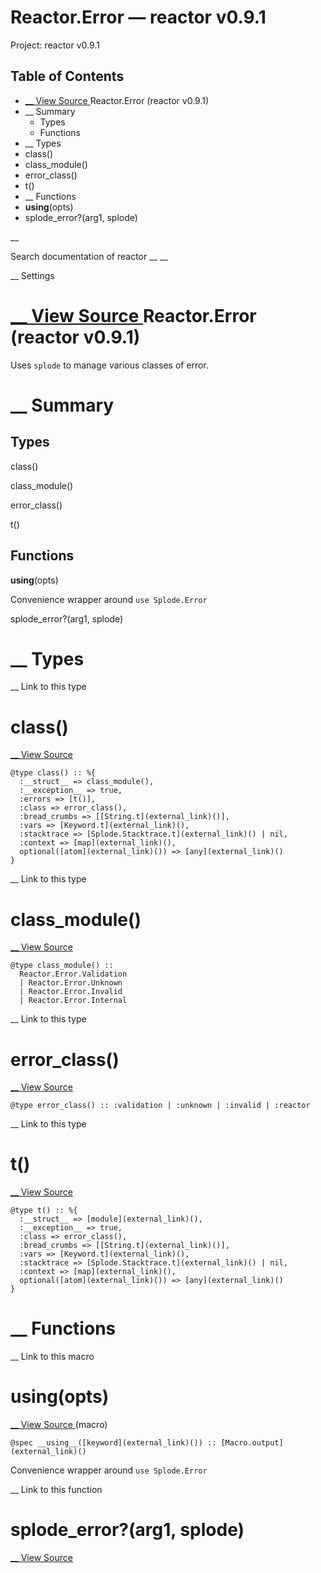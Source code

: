 # Reactor.Error — reactor v0.9.1

Project: reactor v0.9.1

## Table of Contents

- [ __ View Source ](external_link) Reactor.Error (reactor v0.9.1)
- __ Summary
  - Types
  - Functions
- __ Types
- class()
- class_module()
- error_class()
- t()
- __ Functions
- __using__(opts)
- splode_error?(arg1, splode)

__

Search documentation of reactor __ __

__ Settings

#  [ __ View Source ](external_link) Reactor.Error (reactor v0.9.1)

Uses `splode` to manage various classes of error.

#  __ Summary

##  Types

class()

class_module()

error_class()

t()

##  Functions

__using__(opts)

Convenience wrapper around `use Splode.Error`

splode_error?(arg1, splode)

#  __ Types

__ Link to this type

# class()

[ __ View Source ](external_link)
    
    
    @type class() :: %{
      :__struct__ => class_module(),
      :__exception__ => true,
      :errors => [t()],
      :class => error_class(),
      :bread_crumbs => [[String.t](external_link)()],
      :vars => [Keyword.t](external_link)(),
      :stacktrace => [Splode.Stacktrace.t](external_link)() | nil,
      :context => [map](external_link)(),
      optional([atom](external_link)()) => [any](external_link)()
    }

__ Link to this type

# class_module()

[ __ View Source ](external_link)
    
    
    @type class_module() ::
      Reactor.Error.Validation
      | Reactor.Error.Unknown
      | Reactor.Error.Invalid
      | Reactor.Error.Internal

__ Link to this type

# error_class()

[ __ View Source ](external_link)
    
    
    @type error_class() :: :validation | :unknown | :invalid | :reactor

__ Link to this type

# t()

[ __ View Source ](external_link)
    
    
    @type t() :: %{
      :__struct__ => [module](external_link)(),
      :__exception__ => true,
      :class => error_class(),
      :bread_crumbs => [[String.t](external_link)()],
      :vars => [Keyword.t](external_link)(),
      :stacktrace => [Splode.Stacktrace.t](external_link)() | nil,
      :context => [map](external_link)(),
      optional([atom](external_link)()) => [any](external_link)()
    }

#  __ Functions

__ Link to this macro

# __using__(opts)

[ __ View Source ](external_link) (macro)
    
    
    @spec __using__([keyword](external_link)()) :: [Macro.output](external_link)()

Convenience wrapper around `use Splode.Error`

__ Link to this function

# splode_error?(arg1, splode)

[ __ View Source ](external_link)

